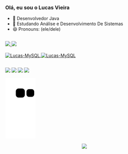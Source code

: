 ### Olá, eu sou o Lucas Vieira

- 🔭 Desenvolvedor Java
- 🌱 Estudando Análise e Desenvolvimento De Sistemas
- 😄 Pronouns: (ele/dele)

##

<div align="left">
  <a href="https://github.com/LucasVieira1">
  <img height="180em" src="https://github-readme-stats.vercel.app/api?username=LucasVieira1&show_icons=true&theme=highcontrast&include_all_commits=true&count_private=true"/>
  <img height="180em" src="https://github-readme-stats.vercel.app/api/top-langs/?username=LucasVieira1&layout=compact&langs_count=7&theme=highcontrast"/>


    
  </div>
  <div style="display: inline_block"><br>
  <img align="center" alt="Lucas-MySQL" height="50" width="70" src="https://cdn.jsdelivr.net/gh/devicons/devicon/icons/java/java-original.svg" />
  <img align="center" alt="Lucas-MySQL" height="50" width="70" src="https://cdn.jsdelivr.net/gh/devicons/devicon/icons/mysql/mysql-original.svg" />
</div>  

  ## 
  
  <div> 
  <a href="https://instagram.com/vieiralucass" target="_blank"><img src="https://img.shields.io/badge/-Instagram-%23E4405F?style=for-the-badge&logo=instagram&logoColor=white" target="_blank"></a>
 <a href="https://github.com/LucasVieira1" target="_blank"><img src="https://img.shields.io/badge/GitHub-100000?style=for-the-badge&logo=github&logoColor=white" target="_blank"></a> 
  <a href = "mailto:vieiraalucas1@gmail.com"><img src="https://img.shields.io/badge/-Gmail-%23333?style=for-the-badge&logo=gmail&logoColor=white" target="_blank"></a>
  <a href="https://www.linkedin.com/in/luucas-vieira/" target="_blank"><img src="https://img.shields.io/badge/-LinkedIn-%230077B5?style=for-the-badge&logo=linkedin&logoColor=white" target="_blank"></a> 
    
  ![Snake animation](https://github.com/LucasVieira1/LucasVieira1/blob/output/github-contribution-grid-snake.svg)
    
 <p align="center"> 
   <img alingn="center" src="https://profile-counter.glitch.me/LucasVieira1/count.svg" />
 </p>
</div>
   

